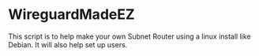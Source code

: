 # WireguardMadeEZ
This script is to help make your own Subnet Router using a linux install like Debian. It will also help set up users. 
